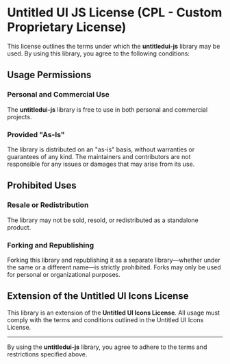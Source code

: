 # Untitled UI JS License (CPL - Custom Proprietary License)

This license outlines the terms under which the **untitledui-js** library may be used. By using this library, you agree to the following conditions:

## Usage Permissions

### Personal and Commercial Use

The **untitledui-js** library is free to use in both personal and commercial projects.

### Provided "As-Is"

The library is distributed on an "as-is" basis, without warranties or guarantees of any kind. The maintainers and contributors are not responsible for any issues or damages that may arise from its use.

## Prohibited Uses

### Resale or Redistribution

The library may not be sold, resold, or redistributed as a standalone product.

### Forking and Republishing

Forking this library and republishing it as a separate library—whether under the same or a different name—is strictly prohibited. Forks may only be used for personal or organizational purposes.

## Extension of the Untitled UI Icons License

This library is an extension of the **Untitled UI Icons License**. All usage must comply with the terms and conditions outlined in the Untitled UI Icons License.

---

By using the **untitledui-js** library, you agree to adhere to the terms and restrictions specified above.

